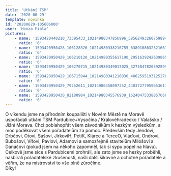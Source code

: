 ```yaml
---
title: 'Utkání TSM'
date: '2020-06-29'
template: novinka
id: '20200629-105606000'
user: 'Honza Fiala'
pictures:
    - name: '1593420440210_73395433_10214980347856996_5856249326075989449_o.jpg'
      ratio: '6'
    - name: '1593420950428_106128326_10214980338216755_6389108632321667329_o.jpg'
      ratio: '6'
    - name: '1593420950429_106210120_10214980355617190_2951639242639865604_o.jpg'
      ratio: '6'
    - name: '1593420950429_106270715_10214980349017025_3273847820392899435_o.jpg'
      ratio: '6'
    - name: '1593420950429_106715944_10214980341216830_4062595193125276101_o.jpg'
      ratio: '6'
    - name: '1593420950429_79252611_10214980358097252_4403727795965361150_o.jpg'
      ratio: '6'
    - name: '1593420950430_82180984_10214980345576939_1624047533885766620_o.jpg'
      ratio: '6'
---
```

O víkendu jsme na přírodním koupališti v Novém Městě na Moravě uspořádali utkání TSM Pardubice+Vysočina / Královéhradecko / Valašsko / Jižní Morava. Chci poblahopřát všem závodníkům k hezkým výsledkům, a moc poděkovat všem pořadatelům za pomoc. Především tedy Jendovi, Drbčovi, Otovi, Sašovi, JirkoviH, PetiK, Klárce a TerceO, Vláďovi, Ondrovi, Bubošovi, Víťovi, Pavlovi, Adamovi a samozřejmě stavitelům Milošovi a Danáčovi (pokud jsem na někoho zapomněl, tak si sypu popel na hlavu).  
Celkově jsme sice s Pardubicemi prohráli, ale zato jsme se hezky proběhli, nasbírali pořadatelské zkušenosti, našli další šikovné a ochotné pořadatele a věřím, že na mistrovství to vše plně zúročíme.  
Díky!
